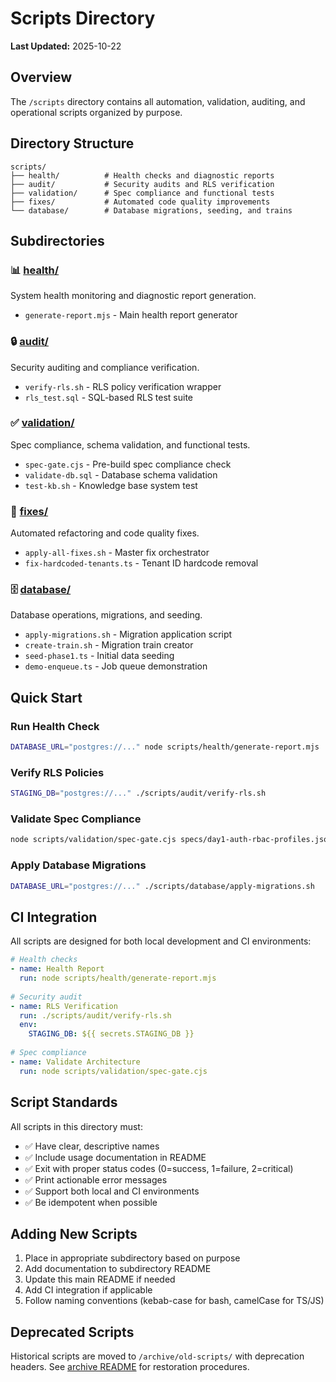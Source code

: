 # Scripts Directory

**Last Updated:** 2025-10-22

## Overview

The `/scripts` directory contains all automation, validation, auditing, and operational scripts organized by purpose.

## Directory Structure

```
scripts/
├── health/          # Health checks and diagnostic reports
├── audit/           # Security audits and RLS verification
├── validation/      # Spec compliance and functional tests
├── fixes/           # Automated code quality improvements
└── database/        # Database migrations, seeding, and trains
```

## Subdirectories

### 📊 [health/](./health/)
System health monitoring and diagnostic report generation.
- `generate-report.mjs` - Main health report generator

### 🔒 [audit/](./audit/)
Security auditing and compliance verification.
- `verify-rls.sh` - RLS policy verification wrapper
- `rls_test.sql` - SQL-based RLS test suite

### ✅ [validation/](./validation/)
Spec compliance, schema validation, and functional tests.
- `spec-gate.cjs` - Pre-build spec compliance check
- `validate-db.sql` - Database schema validation
- `test-kb.sh` - Knowledge base system test

### 🔧 [fixes/](./fixes/)
Automated refactoring and code quality fixes.
- `apply-all-fixes.sh` - Master fix orchestrator
- `fix-hardcoded-tenants.ts` - Tenant ID hardcode removal

### 🗄️ [database/](./database/)
Database operations, migrations, and seeding.
- `apply-migrations.sh` - Migration application script
- `create-train.sh` - Migration train creator
- `seed-phase1.ts` - Initial data seeding
- `demo-enqueue.ts` - Job queue demonstration

## Quick Start

### Run Health Check
```bash
DATABASE_URL="postgres://..." node scripts/health/generate-report.mjs
```

### Verify RLS Policies
```bash
STAGING_DB="postgres://..." ./scripts/audit/verify-rls.sh
```

### Validate Spec Compliance
```bash
node scripts/validation/spec-gate.cjs specs/day1-auth-rbac-profiles.json
```

### Apply Database Migrations
```bash
DATABASE_URL="postgres://..." ./scripts/database/apply-migrations.sh
```

## CI Integration

All scripts are designed for both local development and CI environments:

```yaml
# Health checks
- name: Health Report
  run: node scripts/health/generate-report.mjs
  
# Security audit
- name: RLS Verification
  run: ./scripts/audit/verify-rls.sh
  env:
    STAGING_DB: ${{ secrets.STAGING_DB }}
    
# Spec compliance
- name: Validate Architecture
  run: node scripts/validation/spec-gate.cjs
```

## Script Standards

All scripts in this directory must:
- ✅ Have clear, descriptive names
- ✅ Include usage documentation in README
- ✅ Exit with proper status codes (0=success, 1=failure, 2=critical)
- ✅ Print actionable error messages
- ✅ Support both local and CI environments
- ✅ Be idempotent when possible

## Adding New Scripts

1. Place in appropriate subdirectory based on purpose
2. Add documentation to subdirectory README
3. Update this main README if needed
4. Add CI integration if applicable
5. Follow naming conventions (kebab-case for bash, camelCase for TS/JS)

## Deprecated Scripts

Historical scripts are moved to `/archive/old-scripts/` with deprecation headers.
See [archive README](../archive/old-scripts/README.md) for restoration procedures.
